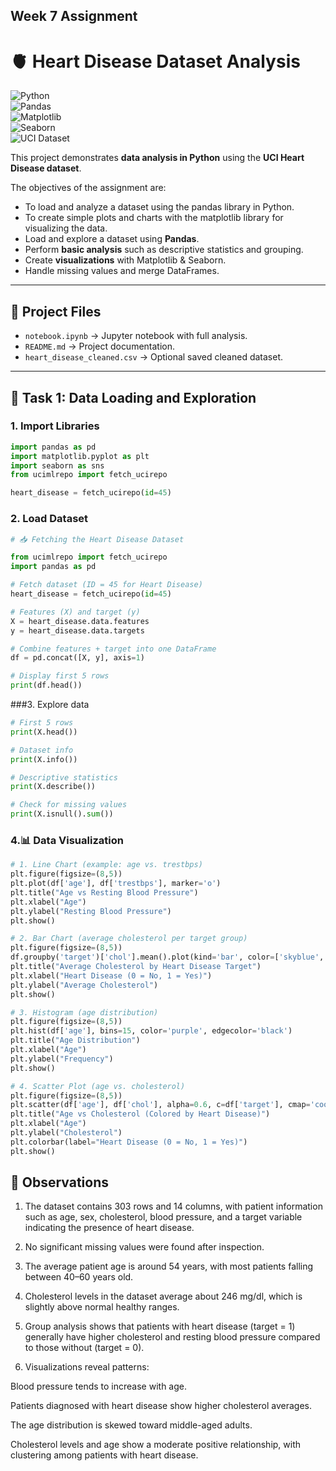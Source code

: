 ## Week 7 Assignment

# 🫀 Heart Disease Dataset Analysis  

![Python](https://img.shields.io/badge/Python-3.8+-blue.svg)  
![Pandas](https://img.shields.io/badge/Library-Pandas-green.svg)  
![Matplotlib](https://img.shields.io/badge/Library-Matplotlib-orange.svg)  
![Seaborn](https://img.shields.io/badge/Library-Seaborn-lightblue.svg)  
![UCI Dataset](https://img.shields.io/badge/Dataset-UCI%20Heart%20Disease-red.svg)  

This project demonstrates **data analysis in Python** using the **UCI Heart Disease dataset**.  

The objectives of the assignment are: 
- To load and analyze a dataset using the pandas library in Python.
- To create simple plots and charts with the matplotlib library for visualizing the data.
- Load and explore a dataset using **Pandas**.   
- Perform **basic analysis** such as descriptive statistics and grouping.   
- Create **visualizations** with Matplotlib & Seaborn.   
- Handle missing values and merge DataFrames.   

---

## 📂 Project Files
- `notebook.ipynb` → Jupyter notebook with full analysis.   
- `README.md` → Project documentation.   
- `heart_disease_cleaned.csv` → Optional saved cleaned dataset.  

---

## 📝 Task 1: Data Loading and Exploration  

### 1. Import Libraries  
```python
import pandas as pd
import matplotlib.pyplot as plt
import seaborn as sns
from ucimlrepo import fetch_ucirepo

heart_disease = fetch_ucirepo(id=45)
```
### 2. Load Dataset
```python
# 📥 Fetching the Heart Disease Dataset

from ucimlrepo import fetch_ucirepo
import pandas as pd

# Fetch dataset (ID = 45 for Heart Disease)
heart_disease = fetch_ucirepo(id=45)

# Features (X) and target (y)
X = heart_disease.data.features
y = heart_disease.data.targets

# Combine features + target into one DataFrame
df = pd.concat([X, y], axis=1)

# Display first 5 rows
print(df.head())

```
###3. Explore data 
```python
# First 5 rows
print(X.head())

# Dataset info
print(X.info())

# Descriptive statistics
print(X.describe())

# Check for missing values
print(X.isnull().sum())
```
### 4.📊 Data Visualization
```python
# 1. Line Chart (example: age vs. trestbps)
plt.figure(figsize=(8,5))
plt.plot(df['age'], df['trestbps'], marker='o')
plt.title("Age vs Resting Blood Pressure")
plt.xlabel("Age")
plt.ylabel("Resting Blood Pressure")
plt.show()

# 2. Bar Chart (average cholesterol per target group)
plt.figure(figsize=(8,5))
df.groupby('target')['chol'].mean().plot(kind='bar', color=['skyblue', 'salmon'])
plt.title("Average Cholesterol by Heart Disease Target")
plt.xlabel("Heart Disease (0 = No, 1 = Yes)")
plt.ylabel("Average Cholesterol")
plt.show()

# 3. Histogram (age distribution)
plt.figure(figsize=(8,5))
plt.hist(df['age'], bins=15, color='purple', edgecolor='black')
plt.title("Age Distribution")
plt.xlabel("Age")
plt.ylabel("Frequency")
plt.show()

# 4. Scatter Plot (age vs. cholesterol)
plt.figure(figsize=(8,5))
plt.scatter(df['age'], df['chol'], alpha=0.6, c=df['target'], cmap='coolwarm')
plt.title("Age vs Cholesterol (Colored by Heart Disease)")
plt.xlabel("Age")
plt.ylabel("Cholesterol")
plt.colorbar(label="Heart Disease (0 = No, 1 = Yes)")
plt.show()
```
## 🔎 Observations
 
1. The dataset contains 303 rows and 14 columns, with patient information such as age, sex, cholesterol, blood pressure, and a target variable indicating the presence of heart disease. 

2. No significant missing values were found after inspection. 

3. The average patient age is around 54 years, with most patients falling between 40–60 years old. 

4. Cholesterol levels in the dataset average about 246 mg/dl, which is slightly above normal healthy ranges. 

5. Group analysis shows that patients with heart disease (target = 1) generally have higher cholesterol and resting blood pressure compared to those without (target = 0). 

6. Visualizations reveal patterns: 

Blood pressure tends to increase with age. 

Patients diagnosed with heart disease show higher cholesterol averages. 

The age distribution is skewed toward middle-aged adults. 

Cholesterol levels and age show a moderate positive relationship, with clustering among patients with heart disease. 




